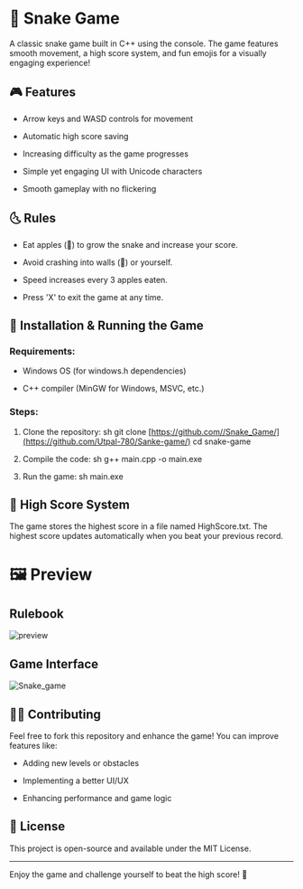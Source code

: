 # 🐍 Snake Game


A classic snake game built in C++ using the console. The game features smooth movement, a high score system, and fun emojis for a visually engaging experience!


## 🎮 Features

- Arrow keys and WASD controls for movement
  
- Automatic high score saving
  
- Increasing difficulty as the game progresses
  
- Simple yet engaging UI with Unicode characters
  
- Smooth gameplay with no flickering


## 🌜 Rules


- Eat apples (🍎) to grow the snake and increase your score.
  
- Avoid crashing into walls (🫡) or yourself.
  
- Speed increases every 3 apples eaten.
  
- Press 'X' to exit the game at any time.
  

## 🔧 Installation & Running the Game


### Requirements:


- Windows OS (for windows.h dependencies)
  
- C++ compiler (MinGW for Windows, MSVC, etc.)


### Steps:


1. Clone the repository:
   sh
   git clone [https://github.com//Snake_Game/](https://github.com/Utpal-780/Sanke-game/)
   cd snake-game
   

2. Compile the code:
   sh
   g++ main.cpp -o main.exe
   

3. Run the game:
   sh
   main.exe
   

## 💾 High Score System


The game stores the highest score in a file named HighScore.txt. The highest score updates automatically when you beat your previous record.


# 🖼 Preview


## Rulebook

![preview](https://github.com/user-attachments/assets/e52521b5-8c39-4847-8ee5-96ae4f7fa0f7)



## Game Interface

![Snake_game](https://github.com/user-attachments/assets/aa75f4b2-82b0-4989-87de-e1417c420b3a)



## 👨‍💻 Contributing


Feel free to fork this repository and enhance the game! You can improve features like:


- Adding new levels or obstacles
  
- Implementing a better UI/UX
  
- Enhancing performance and game logic


## 📝 License

This project is open-source and available under the MIT License.

---

Enjoy the game and challenge yourself to beat the high score! 🚀
